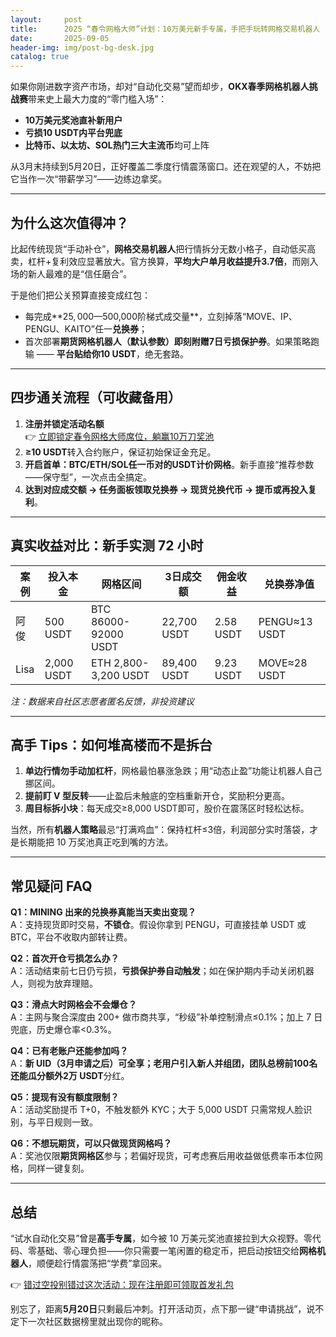 ```yaml
---
layout:     post
title:      2025 “春令网格大师”计划：10万美元新手专属，手把手玩转网格交易机器人
date:       2025-09-05
header-img: img/post-bg-desk.jpg
catalog: true
---
```


如果你刚进数字资产市场，却对“自动化交易”望而却步，**OKX春季网格机器人挑战赛**带来史上最大力度的“零门槛入场”：  
- **10万美元奖池直补新用户**  
- **亏损10 USDT内平台兜底**  
- **比特币、以太坊、SOL热门三大主流币**均可上阵  

从3月末持续到5月20日，正好覆盖二季度行情震荡窗口。还在观望的人，不妨把它当作一次“带薪学习”——边练边拿奖。

---

## 为什么这次值得冲？

比起传统现货“手动补仓”，**网格交易机器人**把行情拆分无数小格子，自动低买高卖，杠杆+复利效应显著放大。官方换算，**平均大户单月收益提升3.7倍**，而刚入场的新人最难的是“信任磨合”。  

于是他们把公关预算直接变成红包：  
- 每完成**$25,000—$500,000阶梯式成交量**，立刻掉落“MOVE、IP、PENGU、KAITO”任一**兑换券**；  
- 首次部署**期货网格机器人（默认参数）**即刻附赠**7日亏损保护券**。如果策略跑输 —— **平台贴给你10 USDT**，绝无套路。

---

## 四步通关流程（可收藏备用）

1. **注册并锁定活动名额**  
   👉 [立即锁定春令网格大师席位，躺赢10万刀奖池](https://okxdog.com/)  
2. **≥10 USDT**转入合约账户，保证初始保证金充足。  
3. **开启首单：BTC/ETH/SOL任一币对的USDT计价网格**。新手直接“推荐参数——保守型”，一次点击全搞定。  
4. **达到对应成交额 → 任务面板领取兑换券 → 现货兑换代币 → 提币或再投入复利**。

---

## 真实收益对比：新手实测 72 小时

| 案例 | 投入本金 | 网格区间 | 3日成交额 | 佣金收益 | 兑换券净值 |
|------|----------|----------|-----------|----------|------------|
| 阿俊 | 500 USDT | BTC 86000-92000 USDT | 22,700 USDT | 2.58 USDT | PENGU≈13 USDT |
| Lisa | 2,000 USDT | ETH 2,800-3,200 USDT | 89,400 USDT | 9.23 USDT | MOVE≈28 USDT |

*注：数据来自社区志愿者匿名反馈，非投资建议*

---

## 高手 Tips：如何堆高楼而不是拆台

1. **单边行情勿手动加杠杆**，网格最怕暴涨急跌；用“动态止盈”功能让机器人自己挪区间。  
2. **提前盯 V 型反转**——止盈后未触底的空档重新开仓，奖励积分更高。  
3. **周目标拆小块**：每天成交≥8,000 USDT即可，股价在震荡区时轻松达标。

当然，所有**机器人策略**最忌“打满鸡血”：保持杠杆≤3倍，利润部分实时落袋，才是长期能把 10 万奖池真正吃到嘴的方法。

---

## 常见疑问 FAQ

**Q1：MINING 出来的兑换券真能当天卖出变现？**  
A：支持现货即时交易，**不锁仓**。假设你拿到 PENGU，可直接挂单 USDT 或 BTC，平台不收取内部转让费。

**Q2：首次开仓亏损怎么办？**  
A：活动结束前七日仍亏损，**亏损保护券自动触发**；如在保护期内手动关闭机器人，则视为放弃理赔。

**Q3：滑点大时网格会不会爆仓？**  
A：主网与聚合深度由 200+ 做市商共享，“秒级”补单控制滑点≤0.1%；加上 7 日兜底，历史爆仓率<0.3%。

**Q4：已有老账户还能参加吗？**  
A：**新 UID（3月申请之后）**可全享；老用户引入新人并组团，团队总榜前100名还能瓜分额外**2万 USDT**分红。

**Q5：提现有没有额度限制？**  
A：活动奖励提币 T+0，不触发额外 KYC；大于 5,000 USDT 只需常规人脸识别，与平日规则一致。

**Q6：不想玩期货，可以只做现货网格吗？**  
A：奖池仅限**期货网格区**参与；若偏好现货，可考虑赛后用收益做低费率币本位网格，同样一键复刻。

---

## 总结

“试水自动化交易”曾是**高手专属**，如今被 10 万美元奖池直接拉到大众视野。零代码、零基础、零心理负担——你只需要一笔闲置的稳定币，把启动按钮交给**网格机器人**，顺便趁行情震荡把“学费”拿回来。

👉 [错过空投别错过这次活动：现在注册即可领取首发礼包](https://okxdog.com/)  

别忘了，距离**5月20日**只剩最后冲刺。打开活动页，点下那一键“申请挑战”，说不定下一次社区数据榜里就出现你的昵称。